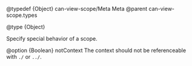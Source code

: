 @typedef {Object} can-view-scope/Meta Meta
@parent can-view-scope.types

@type {Object}

  Specify special behavior of a scope.

  @option {Boolean} notContext The context should not be referenceable with `./` or `../`.
